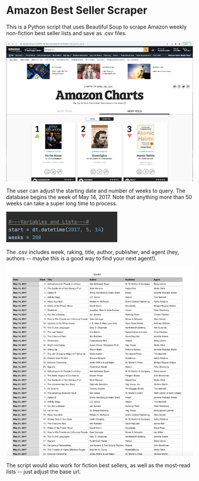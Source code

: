# Amazon Best Seller Scraper

This is a Python script that uses Beautiful Soup to scrape Amazon weekly non-fiction best seller lists and save as .csv files.

![app_screenshot](https://github.com/Holly-Transport/Amazon_Best_Seller_Scraper/blob/master/screenshots/scr_app1.png)

The user can adjust the starting date and number of weeks to query. The database begins the week of May 14, 2017. Note that anything more than 50 weeks can take a super long time to process.

![app_screenshot](https://github.com/Holly-Transport/Amazon_Best_Seller_Scraper/blob/master/screenshots/scr_app2.png)

The .csv includes week, raking, title, author, publisher, and agent (hey, authors -- maybe this is a good way to find your next agent!). 

![app_screenshot](https://github.com/Holly-Transport/Amazon_Best_Seller_Scraper/blob/master/screenshots/scr_app3.png)

The script would also work for fiction best sellers, as well as the most-read lists -- just adjust the base url. 
